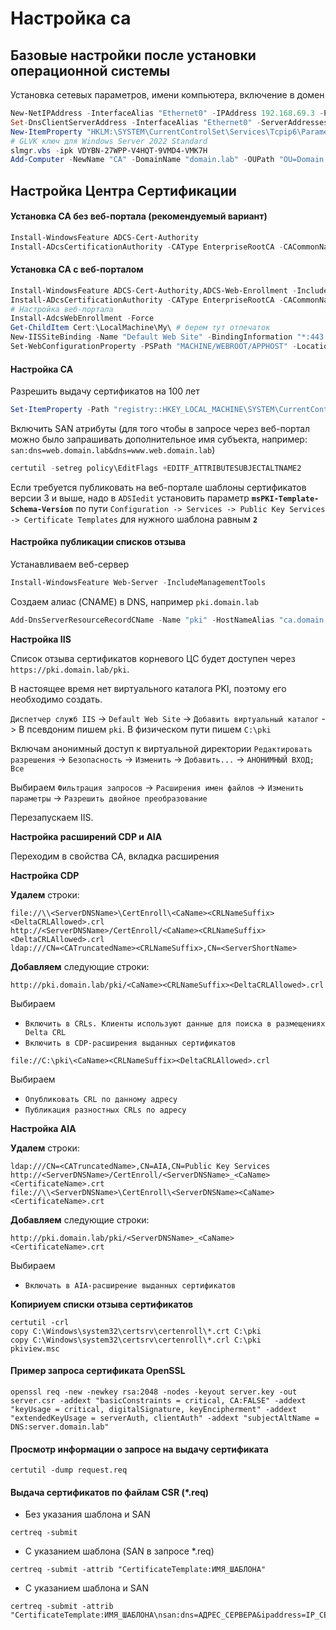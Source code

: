 # Настройка ca

## Базовые настройки после установки операционной системы

Установка сетевых параметров, имени компьютера, включение в домен

```powershell
New-NetIPAddress -InterfaceAlias "Ethernet0" -IPAddress 192.168.69.3 -PrefixLength 24 -DefaultGateway 192.168.69.254
Set-DnsClientServerAddress -InterfaceAlias "Ethernet0" -ServerAddresses ("192.168.69.1","192.168.69.2")
New-ItemProperty "HKLM:\SYSTEM\CurrentControlSet\Services\Tcpip6\Parameters\" -Name "DisabledComponents" -Value 0xffffffff -PropertyType "DWord"
# GLVK ключ для Windows Server 2022 Standard
slmgr.vbs -ipk VDYBN-27WPP-V4HQT-9VMD4-VMK7H
Add-Computer -NewName "CA" -DomainName "domain.lab" -OUPath "OU=Domain Servers,DC=domain,DC=lab" -Credential "Администратор@domain.lab" -Restart -Force
```

## Настройка Центра Сертификации

#### Установка CA без веб-портала (рекомендуемый вариант)

```powershell
Install-WindowsFeature ADCS-Cert-Authority
Install-ADcsCertificationAuthority -CAType EnterpriseRootCA -CACommonName "domain.lab-CA" -CADistinguishedNameSuffix "DC=domain,DC=lab" -CryptoProviderName "RSA#Microsoft Software Key Storage Provider" -KeyLength 2048 -HashAlgorithmName SHA256 -ValidityPeriod Years -ValidityPeriodUnits 100 -DatabaseDirectory "C:\windows\system32\certLog" -LogDirectory "C:\windows\system32\CertLog" -Force
```

#### Установка CA с веб-порталом

```powershell
Install-WindowsFeature ADCS-Cert-Authority,ADCS-Web-Enrollment -IncludeManagementTools
Install-ADcsCertificationAuthority -CAType EnterpriseRootCA -CACommonName "domain.lab-CA" -CADistinguishedNameSuffix "DC=domain,DC=lab" -CryptoProviderName "RSA#Microsoft Software Key Storage Provider" -KeyLength 2048 -HashAlgorithmName SHA256 -ValidityPeriod Years -ValidityPeriodUnits 100 -DatabaseDirectory "C:\windows\system32\certLog" -LogDirectory "C:\windows\system32\CertLog" -Force
# Настройка веб-портала
Install-AdcsWebEnrollment -Force
Get-ChildItem Cert:\LocalMachine\My\ # берем тут отпечаток
New-IISSiteBinding -Name "Default Web Site" -BindingInformation "*:443:" -CertificateThumbPrint "ОТПЕЧАТОК_СЕРТИФИКАТА" -CertStoreLocation "Cert:\LocalMachine\My" -Protocol https
Set-WebConfigurationProperty -PSPath "MACHINE/WEBROOT/APPHOST" -Location "Default Web Site/CertSrv" -Filter "system.webServer/security/access" -Name "sslFlags" -Value "Ssl"
```

#### Настройка CA 

Разрешить выдачу сертификатов на 100 лет

```powershell
Set-ItemProperty -Path "registry::HKEY_LOCAL_MACHINE\SYSTEM\CurrentControlSet\services\CertSvc\Configuration\domain.lab-CA" -Name "ValidityPeriodUnits" -Value 100
```

Включить SAN атрибуты (для того чтобы в запросе через веб-портал можно было запрашивать дополнительное имя субъекта, например: `san:dns=web.domain.lab&dns=www.web.domain.lab`)

```powershell
certutil -setreg policy\EditFlags +EDITF_ATTRIBUTESUBJECTALTNAME2
```

Eсли требуется публиковать на веб-портале шаблоны сертификатов версии 3 и выше, надо в `ADSIedit` установить параметр **`msPKI-Template-Schema-Version`** по пути `Configuration -> Services -> Public Key Services -> Certificate Templates` для нужного шаблона равным **`2`**

#### Настройка публикации списков отзыва

Устанавливаем веб-сервер

```powershell
Install-WindowsFeature Web-Server -IncludeManagementTools
```

Создаем алиас (CNAME) в DNS, например `pki.domain.lab`

```powershell
Add-DnsServerResourceRecordCName -Name "pki" -HostNameAlias "ca.domain.lab" -ZoneName "domain.lab"
```
**Настройка IIS**

Список отзыва сертификатов корневого ЦС будет доступен через `https://pki.domain.lab/pki`.

В настоящее время нет виртуального каталога PKI, поэтому его необходимо создать.

`Диспетчер служб IIS` -> `Default Web Site` -> `Добавить виртуальный каталог` -> В псевдоним пишем `pki`. В физическом пути пишем `C:\pki`

Включам анонимный доступ к виртуальной директории 
`Редактировать разрешения` -> `Безопасность` -> `Изменить` -> `Добавить...` -> `АНОНИМНЫЙ ВХОД; Все`

Выбираем `Фильтрация запросов` -> `Расширения имен файлов` -> `Изменить параметры` -> `Разрешить двойное преобразование`

Перезапускаем IIS.

**Настройка расширений CDP и AIA**

Переходим в свойства CA, вкладка расширения

**Настройка CDP**

**Удалем** строки:
```
file://\\<ServerDNSName>\CertEnroll\<CaName><CRLNameSuffix><DeltaCRLAllowed>.crl
http://<ServerDNSName>/CertEnroll/<CaName><CRLNameSuffix><DeltaCRLAllowed>.crl
ldap:///CN=<CATruncatedName><CRLNameSuffix>,CN=<ServerShortName>
```

**Добавляем** следующие строки:
```
http://pki.domain.lab/pki/<CaName><CRLNameSuffix><DeltaCRLAllowed>.crl
```
Выбираем 
- `Включить в CRLs. Клиенты используют данные для поиска в размещениях Delta CRL`
- `Включить в CDP-расширения выданных сертификатов`

```
file://C:\pki\<CaName><CRLNameSuffix><DeltaCRLAllowed>.crl
```
Выбираем 
- `Опубликовать CRL по данному адресу`
- `Публикация разностных CRLs по адресу`

**Настройка AIA**

**Удалем** строки:
```
ldap:///CN=<CATruncatedName>,CN=AIA,CN=Public Key Services
http://<ServerDNSName>/CertEnroll/<ServerDNSName>_<CaName><CertificateName>.crt
file://\\<ServerDNSName>\CertEnroll\<ServerDNSName><CaName><CertificateName>.crt
```

**Добавляем** следующие строки:
```
http://pki.domain.lab/pki/<ServerDNSName>_<CaName><CertificateName>.crt
```
Выбираем 
- `Включать в AIA-расширение выданных сертификатов`

**Копириуем списки отзыва сертификатов**

```
certutil -crl
copy C:\Windows\system32\certsrv\certenroll\*.crt C:\pki
copy C:\Windows\system32\certsrv\certenroll\*.crl C:\pki
pkiview.msc
```

#### Пример запроса сертификата OpenSSL

```
openssl req -new -newkey rsa:2048 -nodes -keyout server.key -out server.csr -addext "basicConstraints = critical, CA:FALSE" -addext "keyUsage = critical, digitalSignature, keyEncipherment" -addext "extendedKeyUsage = serverAuth, clientAuth" -addext "subjectAltName = DNS:server.domain.lab"
```

#### Просмотр информации о запросе на выдачу сертификата

```
certutil -dump request.req
```


#### Выдача сертификатов по файлам CSR (*.req)

- Без указания шаблона и SAN
```
certreq -submit
```
- C указанием шаблона (SAN в запросе *.req)
```
certreq -submit -attrib "CertificateTemplate:ИМЯ_ШАБЛОНА"
```
- C указанием шаблона и SAN
```
certreq -submit -attrib "CertificateTemplate:ИМЯ_ШАБЛОНА\nsan:dns=АДРЕС_СЕРВЕРА&ipaddress=IP_СЕРВЕРА"
```